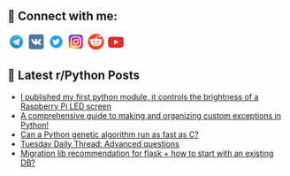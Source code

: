 ## 🔎 Connect with me:
[<img src="https://github.com/bullbesh/bullbesh/blob/main/images/Telegram.png" width="32" height="32" />](https://t.me/bullbesh)
[<img src="https://github.com/bullbesh/bullbesh/blob/main/images/VK.png" width="32" height="32" />](https://vk.com/bullbesh)
[<img src="https://github.com/bullbesh/bullbesh/blob/main/images/Twitter.png" width="32" height="32" />](https://twitter.com/bullbesh1)
[<img src="https://github.com/bullbesh/bullbesh/blob/main/images/Instagram.png" width="32" height="32" />](https://www.instagram.com/bullbesh)
[<img src="https://github.com/bullbesh/bullbesh/blob/main/images/Reddit.png" width="32" height="32" />](https://www.reddit.com/user/bullbesh)
[<img src="https://github.com/bullbesh/bullbesh/blob/main/images/YouTube.png" width="32" height="32" />](https://www.youtube.com/channel/UCtfjRs6uzgq5mfm8S06WTcg)

## 📕 Latest r/Python Posts
<!-- BLOG-POST-LIST:START -->
- [I published my first python module, it controls the brightness of a Raspberry Pi LED screen](https://www.reddit.com/r/Python/comments/17f3r6p/i_published_my_first_python_module_it_controls/)
- [A comprehensive guide to making and organizing custom exceptions in Python!](https://www.reddit.com/r/Python/comments/17f2n5y/a_comprehensive_guide_to_making_and_organizing/)
- [Can a Python genetic algorithm run as fast as C?](https://www.reddit.com/r/Python/comments/17ezby4/can_a_python_genetic_algorithm_run_as_fast_as_c/)
- [Tuesday Daily Thread: Advanced questions](https://www.reddit.com/r/Python/comments/17ez3np/tuesday_daily_thread_advanced_questions/)
- [Migration lib recommendation for flask + how to start with an existing DB?](https://www.reddit.com/r/Python/comments/17evr0k/migration_lib_recommendation_for_flask_how_to/)
<!-- BLOG-POST-LIST:END -->

